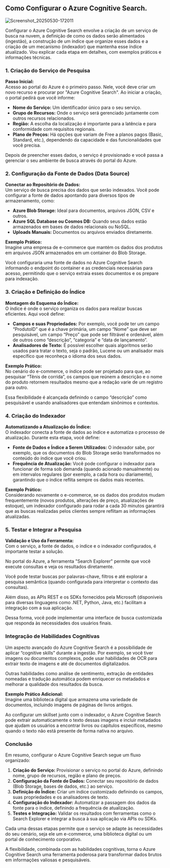 ## Como Configurar o Azure Cognitive Search.

![Screenshot_20250530-172011](https://github.com/user-attachments/assets/3fe6dd30-ab0b-48b5-95a5-a15cf80b0ebf)


Configurar o Azure Cognitive Search envolve a criação de um serviço de busca na nuvem, a definição de como os dados serão alimentados (ingestão), a construção de um índice que organize esses dados e a criação de um mecanismo (indexador) que mantenha esse índice atualizado. Vou explicar cada etapa em detalhes, com exemplos práticos e informações técnicas.


### 1. Criação do Serviço de Pesquisa

**Passo Inicial:**  
Acesso ao portal do Azure é o primeiro passo. Nele, você deve criar um novo recurso e procurar por "Azure Cognitive Search". Ao iniciar a criação, o portal pedirá que você informe:

- **Nome do Serviço:** Um identificador único para o seu serviço.
- **Grupo de Recursos:** Onde o serviço será gerenciado juntamente com outros recursos relacionados.
- **Região:** A escolha da localização é importante para a latência e para conformidade com requisitos regionais.
- **Plano de Preços:** Há opções que variam de Free a planos pagos (Basic, Standard, etc.), dependendo da capacidade e das funcionalidades que você precisa.

Depois de preencher esses dados, o serviço é provisionado e você passa a gerenciar o seu ambiente de busca através do portal do Azure.



### 2. Configuração da Fonte de Dados (Data Source)

**Conectar ao Repositório de Dados:**  
Um serviço de busca precisa dos dados que serão indexados. Você pode configurar a fonte de dados apontando para diversos tipos de armazenamento, como:

- **Azure Blob Storage:** Ideal para documentos, arquivos JSON, CSV e outros.
- **Azure SQL Database ou Cosmos DB:** Quando seus dados estão armazenados em bases de dados relacionais ou NoSQL.
- **Uploads Manuais:** Documentos ou arquivos enviados diretamente.

**Exemplo Prático:**  
Imagine uma empresa de e-commerce que mantém os dados dos produtos em arquivos JSON armazenados em um container do Blob Storage. 

Você configuraria uma fonte de dados no Azure Cognitive Search informando o endpoint do container e as credenciais necessárias para acesso, permitindo que o serviço extraia esses documentos e os prepare para indexação.


### 3. Criação e Definição do Índice

**Montagem do Esquema do Índice:**  
O índice é onde o serviço organiza os dados para realizar buscas eficientes. Aqui você define:

- **Campos e suas Propriedades:** Por exemplo, você pode ter um campo “ProdutoID” que é a chave primária, um campo “Nome” que deve ser pesquisável, um campo “Preço” que pode ser filtrável e ordenável, além de outros como “descrição”, “categoria” e “data de lançamento”.
- **Analisadores de Texto:** É possível escolher quais algoritmos serão usados para tratar o texto, seja o padrão, Lucene ou um analisador mais específico que reconheça o idioma dos seus dados.

**Exemplo Prático:**  
No cenário do e-commerce, o índice pode ser projetado para que, ao pesquisar “Tênis de corrida”, os campos que reúnem a descrição e o nome do produto retornem resultados mesmo que a redação varie de um registro para outro.

 Essa flexibilidade é alcançada definindo o campo “descrição” como pesquisável e usando analisadores que entendam sinônimos e contextos.


### 4. Criação do Indexador

**Automatizando a Atualização do Índice:**  
O indexador conecta a fonte de dados ao índice e automatiza o processo de atualização. Durante esta etapa, você define:

- **Fonte de Dados e Índice a Serem Utilizados:** O indexador sabe, por exemplo, que os documentos do Blob Storage serão transformados no conteúdo do índice que você criou.
- **Frequência de Atualização:** Você pode configurar o indexador para funcionar de forma sob demanda (quando acionado manualmente) ou em intervalos regulares (por exemplo, a cada hora ou diariamente), garantindo que o índice reflita sempre os dados mais recentes.

**Exemplo Prático:**  
Considerando novamente o e-commerce, se os dados dos produtos mudam frequentemente (novos produtos, alterações de preço, atualizações de estoque), um indexador configurado para rodar a cada 30 minutos garantirá que as buscas realizadas pelos clientes sempre reflitam as informações atualizadas.


### 5. Testar e Integrar a Pesquisa

**Validação e Uso da Ferramenta:**  
Com o serviço, a fonte de dados, o índice e o indexador configurados, é importante testar a solução. 

No portal do Azure, a ferramenta "Search Explorer" permite que você execute consultas e veja os resultados diretamente.

 Você pode testar buscas por palavras-chave, filtros e até explorar a pesquisa semântica (quando configurada para interpretar o contexto das consultas).

Além disso, as APIs REST e os SDKs fornecidos pela Microsoft (disponíveis para diversas linguagens como .NET, Python, Java, etc.) facilitam a integração com a sua aplicação.

 Dessa forma, você pode implementar uma interface de busca customizada que responda às necessidades dos usuários finais.


### Integração de Habilidades Cognitivas

Um aspecto avançado do Azure Cognitive Search é a possibilidade de aplicar “cognitive skills” durante a ingestão. Por exemplo, se você tiver imagens ou documentos complexos, pode usar habilidades de OCR para extrair texto de imagens e até de documentos digitalizados.

 Outras habilidades como análise de sentimento, extração de entidades nomeadas e tradução automática podem enriquecer os metadados e melhorar a qualidade dos resultados da busca.

**Exemplo Prático Adicional:**  
Imagine uma biblioteca digital que armazena uma variedade de documentos, incluindo imagens de páginas de livros antigos. 

Ao configurar um skillset junto com o indexador, o Azure Cognitive Search pode extrair automaticamente o texto dessas imagens e incluir metadados que ajudam os usuários a encontrar livros ou capítulos específicos, mesmo quando o texto não está presente de forma nativa no arquivo.


### Conclusão

Em resumo, configurar o Azure Cognitive Search segue um fluxo organizado:

1. **Criação do Serviço:** Provisionar o serviço no portal do Azure, definindo nome, grupo de recursos, região e plano de preços.  
2. **Configuração da Fonte de Dados:** Conectar seu repositório de dados (Blob Storage, bases de dados, etc.) ao serviço.  
3. **Definição do Índice:** Criar um índice customizado definindo os campos, suas propriedades e os analisadores de texto.  
4. **Configuração do Indexador:** Automatizar a passagem dos dados da fonte para o índice, definindo a frequência de atualização.  
5. **Testes e Integração:** Validar os resultados com ferramentas como o Search Explorer e integrar a busca à sua aplicação via APIs ou SDKs.

Cada uma dessas etapas permite que o serviço se adapte às necessidades do seu cenário, seja ele um e-commerce, uma biblioteca digital ou um portal de conhecimento corporativo. 

A flexibilidade, combinada com as habilidades cognitivas, torna o Azure Cognitive Search uma ferramenta poderosa para transformar dados brutos em informações valiosas e pesquisáveis.





 
